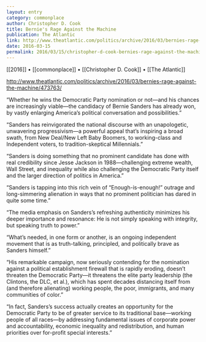 ```yaml
---
layout: entry
category: commonplace
author: Christopher D. Cook
title: Bernie's Rage Against the Machine
publication: The Atlantic
link: http://www.theatlantic.com/politics/archive/2016/03/bernies-rage-against-the-machine/473763/
date: 2016-03-15
permalink: 2016/03/15/christopher-d-cook-bernies-rage-against-the-machine
---
```


[[2016]] • [[commonplace]] • [[Christopher D. Cook]] • [[The Atlantic]]

http://www.theatlantic.com/politics/archive/2016/03/bernies-rage-against-the-machine/473763/

“Whether he wins the Democratic Party nomination or not—and his chances are increasingly viable—the candidacy of Bernie Sanders has already won, by vastly enlarging America’s political conversation and possibilities.”

“Sanders has reinvigorated the national discourse with an unapologetic, unwavering progressivism—a powerful appeal that’s inspiring a broad swath, from New Deal/New Left Baby Boomers, to working-class and Independent voters, to tradition-skeptical Millennials.”

“Sanders is doing something that no prominent candidate has done with real credibility since Jesse Jackson in 1988—challenging extreme wealth, Wall Street, and inequality while also challenging the Democratic Party itself and the larger direction of politics in America.”

“Sanders is tapping into this rich vein of “Enough-is-enough!” outrage and long-simmering alienation in ways that no prominent politician has dared in quite some time.”

“The media emphasis on Sanders’s refreshing authenticity minimizes his deeper importance and resonance: He is not simply speaking with integrity, but speaking truth to power.”

“What’s needed, in one form or another, is an ongoing independent movement that is as truth-talking, principled, and politically brave as Sanders himself.”

“His remarkable campaign, now seriously contending for the nomination against a political establishment firewall that is rapidly eroding, doesn’t threaten the Democratic Party—it threatens the elite party leadership (the Clintons, the DLC, et al.), which has spent decades distancing itself from (and therefore alienating) working people, the poor, immigrants, and many communities of color.”

“In fact, Sanders’s success actually creates an opportunity for the Democratic Party to be of greater service to its traditional base—working people of all races—by addressing fundamental issues of corporate power and accountability, economic inequality and redistribution, and human priorities over for-profit special interests.”
